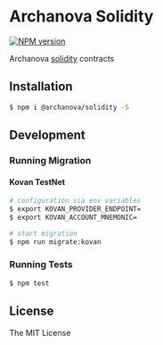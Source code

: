 # Archanova Solidity
[![NPM version][npm-image]][npm-url]

Archanova [solidity](http://solidity.readthedocs.io) contracts

## Installation

```bash
$ npm i @archanova/solidity -S
```

## Development

### Running Migration

#### Kovan TestNet

```bash
# configuration via env variables
$ export KOVAN_PROVIDER_ENDPOINT=
$ export KOVAN_ACCOUNT_MNEMONIC=

# start migration
$ npm run migrate:kovan
```

### Running Tests

```bash
$ npm test
```

## License

The MIT License

[npm-image]: https://badge.fury.io/js/%40archanova%2Fsolidity.svg
[npm-url]: https://npmjs.org/package/@archanova/solidity
